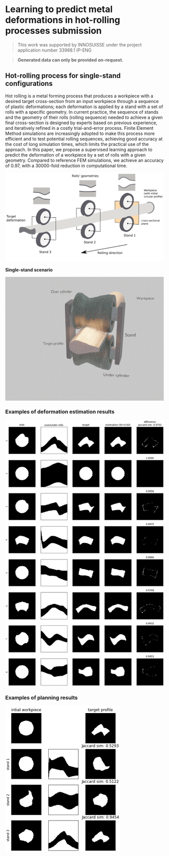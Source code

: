 # Learning to predict metal deformations in hot-rolling processes submission

> This work was supported by INNOSUISSE under the project application number 33968.1 IP-ENG

> **Generated data can only be provided on-request.**

## Hot-rolling process for single-stand configurations


Hot rolling is a metal forming process that produces a workpiece with a desired target cross-section from an input workpiece through a sequence of plastic deformations; each deformation is applied by a stand with a set of rolls with a specific geometry. In current practice, the sequence of stands and the geometry of their rolls (rolling sequence) needed to achieve a given final cross-section is designed by experts based on previous experience, and iteratively refined in a costly trial-and-error process. Finite Element Method simulations are increasingly adopted to make this process more efficient and to test potential rolling sequences, achieving good accuracy at the cost of long simulation times, which limits the practical use of the approach.  In this paper, we propose a supervised learning approach to predict the deformation of a workpiece by a set of rolls with a given geometry. Compared to reference FEM simulations, we achieve an accuracy of 0.97, with a 30000-fold reduction in computational time. 

![Hot-rolling schematic](../media/rollpassing_schematic.png)


**Single-stand scenario**

![Hot-rolling single-stand scenario](../media/single-stand.gif)


### Examples of deformation estimation results

![Hot-rolling deformation estimation examples](../media/2dsimestimationsamples_onlyO.png)

### Examples of planning results

![Hot-rolling planning example](../media/exblindplanning.png)


